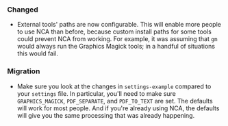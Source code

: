 ### Changed

- External tools' paths are now configurable. This will enable more people to
  use NCA than before, because custom install paths for some tools could
  prevent NCA from working. For example, it was assuming that `gm` would always
  run the Graphics Magick tools; in a handful of situations this would fail.

### Migration

- Make sure you look at the changes in `settings-example` compared to your
  `settings` file. In particular, you'll need to make sure `GRAPHICS_MAGICK`,
  `PDF_SEPARATE`, and `PDF_TO_TEXT` are set. The defaults will work for most
  people. And if you're already using NCA, the defaults will give you the same
  processing that was already happening.
